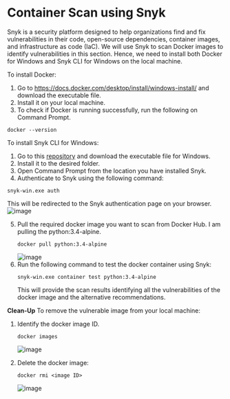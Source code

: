 # Container Scan using Snyk

Snyk is a security platform designed to help organizations find and fix vulnerabilities in their code, open-source dependencies, container images, and infrastructure as code (IaC).
We will use Snyk to scan Docker images to identify vulnerabilities in this section. Hence, we need to install both Docker for Windows and Snyk CLI for Windows on the local machine. 

To install Docker:
1. Go to https://docs.docker.com/desktop/install/windows-install/ and download the executable file.
2. Install it on your local machine.
3. To check if Docker is running successfully, run the following on Command Prompt. 
```
docker --version
```

To install Snyk CLI for Windows: 
1. Go to this [repository](https://github.com/snyk/cli/releases) and download the executable file for Windows.
2. Install it to the desired folder.
3. Open Command Prompt from the location you have installed Snyk.
4. Authenticate to Snyk using the following command:
```
snyk-win.exe auth
```
  This will be redirected to the Snyk authentication page on your browser.
  ![image](https://github.com/Catheren/Container-Scan-using-Snyk/assets/94724571/3ce1aa97-d7ab-476d-82fb-299ee5276f68)

5. Pull the required docker image you want to scan from Docker Hub. I am pulling the python:3.4-alpine.
   ```
   docker pull python:3.4-alpine
   ```
   ![image](https://github.com/Catheren/Container-Scan-using-Snyk/assets/94724571/babaf49c-fbc5-4f1b-a869-b726ec0b6365)
6. Run the following command to test the docker container using Snyk:
   ```
   snyk-win.exe container test python:3.4-alpine
   ```
   This will provide the scan results identifying all the vulnerabilities of the docker image and the alternative recommendations.
   
**Clean-Up**
To remove the vulnerable image from your local machine:
1. Identify the docker image ID.
   ```
   docker images
   ```
   ![image](https://github.com/Catheren/Container-Scan-using-Snyk/assets/94724571/96b20444-36b1-4171-adf2-9f9560771aeb)

2. Delete the docker image:
   ```
   docker rmi <image ID>
   ```
   ![image](https://github.com/Catheren/Container-Scan-using-Snyk/assets/94724571/da46c1f5-aa11-4a57-858e-35b0f92c8056)

   
